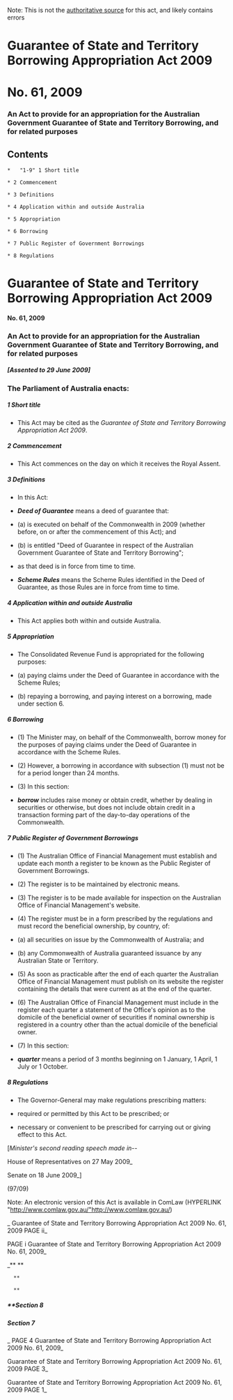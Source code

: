 Note: This is not the [authoritative source](https://www.comlaw.gov.au/Details/C2009A00061) for this act, and likely contains errors



# Guarantee of State and Territory Borrowing Appropriation Act 2009

# No. 61, 2009

### An Act to provide for an appropriation for the Australian Government Guarantee of State and Territory Borrowing, and for related purposes

## 
## Contents


    *   "1-9" 1	Short title	 

    * 2	Commencement	 

    * 3	Definitions	 

    * 4	Application within and outside Australia	 

    * 5	Appropriation	 

    * 6	Borrowing	 

    * 7	Public Register of Government Borrowings	 

    * 8	Regulations	 



# Guarantee of State and Territory Borrowing Appropriation Act 2009

#### No. 61, 2009

### An Act to provide for an appropriation for the Australian Government Guarantee of State and Territory Borrowing, and for related purposes

##### [Assented to 29 June 2009]

### The Parliament of Australia enacts: 

##### 1  Short title

  * This Act may be cited as the _Guarantee of State and Territory Borrowing Appropriation Act 2009_.

##### 2  Commencement

  * This Act commences on the day on which it receives the Royal Assent.

##### 3  Definitions

  * In this Act: 

  * **_Deed of Guarantee_** means a deed of guarantee that:

   * (a) is executed on behalf of the Commonwealth in 2009 (whether before, on or after the commencement of this Act); and

   * (b) is entitled "Deed of Guarantee in respect of the Australian Government Guarantee of State and Territory Borrowing";

  * as that deed is in force from time to time.

  * **_Scheme Rules_** means the Scheme Rules identified in the Deed of Guarantee, as those Rules are in force from time to time.

##### 4  Application within and outside Australia

  * This Act applies both within and outside Australia.

##### 5  Appropriation

  * The Consolidated Revenue Fund is appropriated for the following purposes: 

   * (a) paying claims under the Deed of Guarantee in accordance with the Scheme Rules;

   * (b) repaying a borrowing, and paying interest on a borrowing, made under section 6.

##### 6  Borrowing

  * (1) The Minister may, on behalf of the Commonwealth, borrow money for the purposes of paying claims under the Deed of Guarantee in accordance with the Scheme Rules.

  * (2) However, a borrowing in accordance with subsection (1) must not be for a period longer than 24 months.

  * (3) In this section:

  * **_borrow_** includes raise money or obtain credit, whether by dealing in securities or otherwise, but does not include obtain credit in a transaction forming part of the day-to-day operations of the Commonwealth.

##### 7  Public Register of Government Borrowings

  * (1) The Australian Office of Financial Management must establish and update each month a register to be known as the Public Register of Government Borrowings.

  * (2) The register is to be maintained by electronic means.

  * (3) The register is to be made available for inspection on the Australian Office of Financial Management's website.

  * (4) The register must be in a form prescribed by the regulations and must record the beneficial ownership, by country, of:

   * (a) all securities on issue by the Commonwealth of Australia; and

   * (b) any Commonwealth of Australia guaranteed issuance by any Australian State or Territory.

  * (5) As soon as practicable after the end of each quarter the Australian Office of Financial Management must publish on its website the register containing the details that were current as at the end of the quarter.

  * (6) The Australian Office of Financial Management must include in the register each quarter a statement of the Office's opinion as to the domicile of the beneficial owner of securities if nominal ownership is registered in a country other than the actual domicile of the beneficial owner.

  * (7) In this section:

  * **_quarter_** means a period of 3 months beginning on 1 January, 1 April, 1 July or 1 October.

##### 8  Regulations

  * The Governor-General may make regulations prescribing matters:

   * required or permitted by this Act to be prescribed; or

   * necessary or convenient to be prescribed for carrying out or giving effect to this Act.

[_Minister's second reading speech made in--_

House of Representatives on 27 May 2009_

Senate on 18 June 2009_]

(97/09)

 Note: An electronic version of this Act is available in ComLaw (HYPERLINK "http://www.comlaw.gov.au/"http://www.comlaw.gov.au/)

_  Guarantee of State and Territory Borrowing Appropriation Act 2009         No. 61, 2009        PAGE ii_

 PAGE i         Guarantee of State and Territory Borrowing Appropriation Act 2009         No. 61, 2009_

_**      **

      **

      **

##### **Section   8

      

      

      

##### Section   7

_ PAGE 4              Guarantee of State and Territory Borrowing Appropriation Act 2009         No. 61, 2009_

  Guarantee of State and Territory Borrowing Appropriation Act 2009         No. 61, 2009             PAGE 3_

  Guarantee of State and Territory Borrowing Appropriation Act 2009         No. 61, 2009        PAGE 1_

